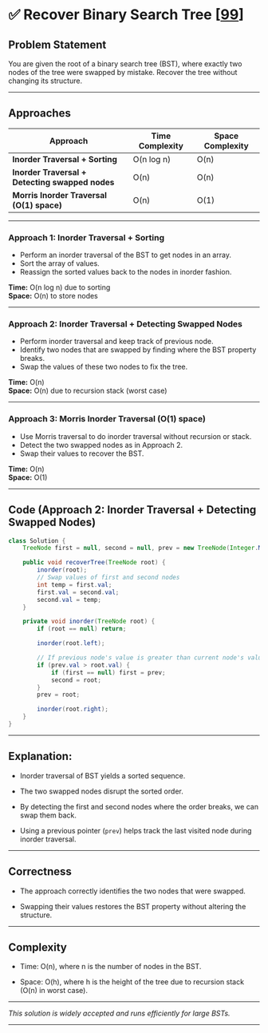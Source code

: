 
# ✅ Recover Binary Search Tree [[99](https://leetcode.com/problems/recover-binary-search-tree/)]

## Problem Statement  
You are given the root of a binary search tree (BST), where exactly two nodes of the tree were swapped by mistake. Recover the tree without changing its structure.

---

## Approaches

| Approach | Time Complexity | Space Complexity |
|----------|-----------------|------------------|
| **Inorder Traversal + Sorting** | O(n log n) | O(n) |
| **Inorder Traversal + Detecting swapped nodes** | O(n) | O(n) |
| **Morris Inorder Traversal (O(1) space)** | O(n) | O(1) |

---

### Approach 1: Inorder Traversal + Sorting  
- Perform an inorder traversal of the BST to get nodes in an array.  
- Sort the array of values.  
- Reassign the sorted values back to the nodes in inorder fashion.  

**Time:** O(n log n) due to sorting  
**Space:** O(n) to store nodes

---

### Approach 2: Inorder Traversal + Detecting Swapped Nodes  
- Perform inorder traversal and keep track of previous node.  
- Identify two nodes that are swapped by finding where the BST property breaks.  
- Swap the values of these two nodes to fix the tree.  

**Time:** O(n)  
**Space:** O(n) due to recursion stack (worst case)

---

### Approach 3: Morris Inorder Traversal (O(1) space)  
- Use Morris traversal to do inorder traversal without recursion or stack.  
- Detect the two swapped nodes as in Approach 2.  
- Swap their values to recover the BST.  

**Time:** O(n)  
**Space:** O(1)

---

## Code (Approach 2: Inorder Traversal + Detecting Swapped Nodes)

```java
class Solution {
    TreeNode first = null, second = null, prev = new TreeNode(Integer.MIN_VALUE);

    public void recoverTree(TreeNode root) {
        inorder(root);
        // Swap values of first and second nodes
        int temp = first.val;
        first.val = second.val;
        second.val = temp;
    }

    private void inorder(TreeNode root) {
        if (root == null) return;

        inorder(root.left);

        // If previous node's value is greater than current node's value, violation found
        if (prev.val > root.val) {
            if (first == null) first = prev;
            second = root;
        }
        prev = root;

        inorder(root.right);
    }
}

```

----------

## Explanation:

-   Inorder traversal of BST yields a sorted sequence.
    
-   The two swapped nodes disrupt the sorted order.
    
-   By detecting the first and second nodes where the order breaks, we can swap them back.
    
-   Using a previous pointer (`prev`) helps track the last visited node during inorder traversal.
    

----------

## Correctness

-   The approach correctly identifies the two nodes that were swapped.
    
-   Swapping their values restores the BST property without altering the structure.
    

----------

## Complexity

-   Time: O(n), where n is the number of nodes in the BST.
    
-   Space: O(h), where h is the height of the tree due to recursion stack (O(n) in worst case).
    

----------

_This solution is widely accepted and runs efficiently for large BSTs._

----------
